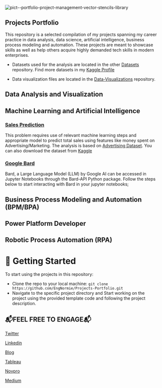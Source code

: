 ![pict--portfolio-project-management-vector-stencils-library](https://user-images.githubusercontent.com/54411162/229269447-093ce8ae-f21e-488e-8a41-b2a9f62932cc.png)

## Projects Portfolio

This repository is a selected compilation of my projects spanning my career practice in data analysis, data science, artificial intelligence, business process modeling and automation. These projects are meant to showcase skills as well as help others acquire highly demanded tech skills in modern enterprises.

* Datasets used for the analysis are located in the other [Datasets](https://github.com/EngNormie/Datasets/) repository. Find more datasets in my [Kaggle Profile](https://www.kaggle.com/datasets/technormie/)

* Data visualization files are located in the [Data-Visualizations](https://github.com/EngNormie/Data-Visualization) repository.


## Data Analysis and Visualization

## Machine Learning and Artificial Intelligence
### [Sales Prediction](https://github.com/EngNormie/Projects-Portfolio/blob/main/Sales%20Prediction.ipynb)
This problem requires use of relevant machine learning steps and appropriate model to predict total sales using features like money spent on Advertising/Marketing. The analysis is based on [Advertising Dataset](https://github.com/EngNormie/Datasets/blob/main/Advertising.csv). You can also download the dataset from [Kaggle](https://www.kaggle.com/datasets/technormie/advertising-and-sales) 

### [Google Bard](https://github.com/EngNormie/Projects-Portfolio/blob/main/BardAPI%20in%20Jupyter%202.ipynb)
Bard, a Large Language Model (LLM) by Google AI can be accessed in Jupyter Notebooks through the Bard-API Python package. Follow the steps below to start interacting with Bard in your jupyter notebooks;

## Business Process Modeling and Automation (BPM/BPA)

## Power Platform Developer

## Robotic Process Automation (RPA)

# 🚦 Getting Started
To start using the projects in this repository:

- Clone the repo to your local machine: `git clone https://github.com/EngNormie/Projects-Portfolio.git`
- Navigate to the specific project directory and Start working on the project using the provided template code and following the project description.
  
## 📬FEEL FREE TO ENGAGE📬

[Twitter](https://twitter.com/Eng_Normie)

[Linkedin](https://www.linkedin.com/in/normangwangwava/)

[Blog](https://engnormie.wordpress.com/)

[Tableau](https://tableau.com/engnormie)

[Novpro](https://novpro.com/engnormie)

[Medium](https://medium.com/engnormie)
